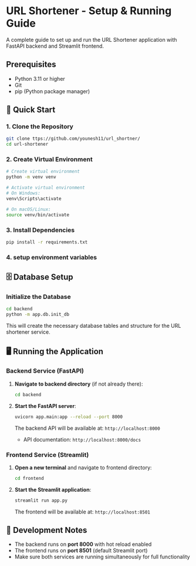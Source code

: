 # URL Shortener - Setup & Running Guide

A complete guide to set up and run the URL Shortener application with FastAPI backend and Streamlit frontend.

## Prerequisites

- Python 3.11 or higher
- Git
- pip (Python package manager)

## 🚀 Quick Start

### 1. Clone the Repository

```bash
git clone ttps://github.com/younesh11/url_shortner/
cd url-shortener
```

### 2. Create Virtual Environment

```bash
# Create virtual environment
python -m venv venv

# Activate virtual environment
# On Windows:
venv\Scripts\activate

# On macOS/Linux:
source venv/bin/activate
```

### 3. Install Dependencies

```bash
pip install -r requirements.txt
```
### 4. setup environment variables

## 🗄️ Database Setup

### Initialize the Database

```bash
cd backend
python -m app.db.init_db
```

This will create the necessary database tables and structure for the URL shortener service.

## 🖥️ Running the Application

### Backend Service (FastAPI)

1. **Navigate to backend directory** (if not already there):
   ```bash
   cd backend
   ```

2. **Start the FastAPI server**:
   ```bash
   uvicorn app.main:app --reload --port 8000
   ```

   The backend API will be available at: `http://localhost:8000`
   
   - API documentation: `http://localhost:8000/docs`
  

### Frontend Service (Streamlit)

1. **Open a new terminal** and navigate to frontend directory:
   ```bash
   cd frontend
   ```

2. **Start the Streamlit application**:
   ```bash
   streamlit run app.py
   ```

   The frontend will be available at: `http://localhost:8501`

## 🔧 Development Notes

- The backend runs on **port 8000** with hot reload enabled
- The frontend runs on **port 8501** (default Streamlit port)
- Make sure both services are running simultaneously for full functionality
